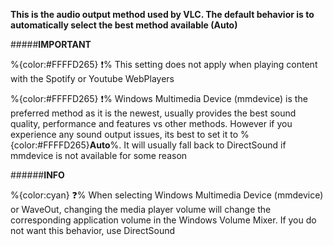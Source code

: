 **This is the audio output method used by VLC. The default behavior is to automatically select the best method available (Auto)**

#####__IMPORTANT__

%{color:#FFFFD265} ❗% This setting does not apply when playing content with the Spotify or Youtube WebPlayers

%{color:#FFFFD265} ❗% Windows Multimedia Device (mmdevice) is the preferred method as it is the newest, usually provides the best sound quality, performance and features vs other methods. However if you experience any sound output issues, its best to set it to %{color:#FFFFD265}**Auto**%. It will usually fall back to DirectSound if mmdevice is not available for some reason

######__INFO__

%{color:cyan} ❓% When selecting Windows Multimedia Device (mmdevice) or WaveOut, changing the media player volume will change the corresponding application volume in the Windows Volume Mixer. If you do not want this behavior, use DirectSound